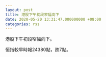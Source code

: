 ```yaml
---
layout: post
title: 港股下午初段窄幅向下
date: 2020-05-20 13:31:47.000000000 +08:00
categories: rss
---
```


港股下午初段窄幅向下。

恒指較早時報24380點，跌7點。
